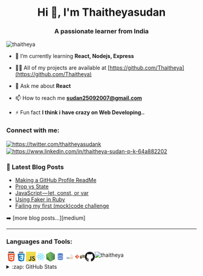 <h1 align="center">Hi 👋, I'm Thaitheyasudan </h1>
<h3 align="center">A passionate learner from India</h3>

<p align="left"> <img src="https://komarev.com/ghpvc/?username=thaitheya&label=Profile%20views&color=0e75b6&style=flat" alt="thaitheya" /> </p>

- 🌱 I’m currently learning **React, Nodejs, Express**

- 👨‍💻 All of my projects are available at [https://github.com/Thaitheya](https://github.com/Thaitheya)

- 💬 Ask me about **React**

- 📫 How to reach me **sudan25092007@gmail.com**

- ⚡ Fun fact **I think i have crazy on Web Developing..**

<h3 align="left">Connect with me:</h3>
<p align="left">
<a href="https://twitter.com/https://twitter.com/thaitheyasudank" target="blank"><img align="center" src="https://raw.githubusercontent.com/rahuldkjain/github-profile-readme-generator/master/src/images/icons/Social/twitter.svg" alt="https://twitter.com/thaitheyasudank" height="30" width="40" /></a>
<a href="https://linkedin.com/in/https://www.linkedin.com/in/thaitheya-sudan-p-k-64a882202" target="blank"><img align="center" src="https://raw.githubusercontent.com/rahuldkjain/github-profile-readme-generator/master/src/images/icons/Social/linked-in-alt.svg" alt="https://www.linkedin.com/in/thaitheya-sudan-p-k-64a882202" height="50" width="30" /></a>
</p>

### 📕 Latest Blog Posts

<!-- BLOG-POST-LIST:START -->
- [Making a GitHub Profile ReadMe](https://medium.com/@edward-ea-acosta/making-a-github-profile-readme-369df55fd78e?source=rss-27ef6b4309cb------2)
- [Prop vs State](https://medium.com/@edward-ea-acosta/prop-vs-state-7cf59a2dc2b9?source=rss-27ef6b4309cb------2)
- [JavaScript — let, const, or var](https://medium.com/@edward-ea-acosta/javascript-let-const-or-var-1c3f4f764b0e?source=rss-27ef6b4309cb------2)
- [Using Faker in Ruby](https://medium.com/@edward-ea-acosta/using-faker-in-ruby-eb488b6d0c05?source=rss-27ef6b4309cb------2)
- [Failing my first (mock)code challenge](https://medium.com/@edward-ea-acosta/failing-my-first-mock-code-challenge-8f0be5218afb?source=rss-27ef6b4309cb------2)
<!-- BLOG-POST-LIST:END -->

➡️ [more blog posts...][medium]

---

<h3 align="left">Languages and Tools:</h3>
 <img align="left" alt="HTML5" width="26px" src="https://raw.githubusercontent.com/github/explore/80688e429a7d4ef2fca1e82350fe8e3517d3494d/topics/html/html.png" />
<img align="left" alt="CSS3" width="26px" src="https://raw.githubusercontent.com/github/explore/80688e429a7d4ef2fca1e82350fe8e3517d3494d/topics/css/css.png" />
<img align="left" alt="JavaScript" width="26px" src="https://raw.githubusercontent.com/github/explore/80688e429a7d4ef2fca1e82350fe8e3517d3494d/topics/javascript/javascript.png" />
<img align="left" alt="React" width="26px" src="https://raw.githubusercontent.com/github/explore/80688e429a7d4ef2fca1e82350fe8e3517d3494d/topics/react/react.png" />
<img align="left" alt="Node.js" width="26px" src="https://raw.githubusercontent.com/github/explore/80688e429a7d4ef2fca1e82350fe8e3517d3494d/topics/nodejs/nodejs.png" />
<img align="left" alt="SQL" width="26px" src="https://raw.githubusercontent.com/github/explore/80688e429a7d4ef2fca1e82350fe8e3517d3494d/topics/sql/sql.png" />
<img align="left" alt="MySQL" width="26px" src="https://raw.githubusercontent.com/github/explore/80688e429a7d4ef2fca1e82350fe8e3517d3494d/topics/mysql/mysql.png" />
<img align="left" alt="Git" width="26px" src="https://raw.githubusercontent.com/github/explore/80688e429a7d4ef2fca1e82350fe8e3517d3494d/topics/git/git.png" />
<img align="left" alt="GitHub" width="26px" src="https://raw.githubusercontent.com/github/explore/78df643247d429f6cc873026c0622819ad797942/topics/github/github.png" />
<p><img align="bottom" src="https://github-readme-stats.vercel.app/api/top-langs?username=thaitheya&show_icons=true&locale=en&layout=compact" alt="thaitheya" /></p>

<details>
  <summary>:zap: GitHub Stats</summary>

  <img align="left" alt="whychooseaname's GitHub Stats" src="https://github-readme-stats.vercel.app/api?username=whychooseaname&show_icons=true&hide_border=true&hide=stars" />

</details>
